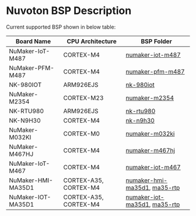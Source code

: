 # Nuvoton BSP Description

Current supported BSP shown in below table:

| **Board Name** | **CPU Architecture** | **BSP Folder** |
| ------------------------- | ------------------------- | -------------------------- |
| NuMaker-IoT-M487 | CORTEX-M4 | [numaker-iot-m487](numaker-iot-m487) |
| NuMaker-PFM-M487 | CORTEX-M4 | [numaker-pfm-m487](numaker-pfm-m487) |
| NK-980IOT | ARM926EJS | [nk-980iot](nk-980iot) |
| NuMaker-M2354 | CORTEX-M23 | [numaker-m2354](numaker-m2354) |
| NK-RTU980 | ARM926EJS | [nk-rtu980](nk-rtu980) |
| NK-N9H30 | CORTEX-M4 | [nk-n9h30](nk-n9h30) |
| NuMaker-M032KI | CORTEX-M0 | [numaker-m032ki](numaker-m032ki) |
| NuMaker-M467HJ | CORTEX-M4 | [numaker-m467hj](numaker-m467hj) |
| NuMaker-IoT-M467 | CORTEX-M4 | [numaker-iot-m467](numaker-iot-m467) |
| NuMaker-HMI-MA35D1 | CORTEX-A35, CORTEX-M4 | [numaker-hmi-ma35d1](numaker-hmi-ma35d1), [ma35-rtp](ma35-rtp) |
| NuMaker-IOT-MA35D1 | CORTEX-A35, CORTEX-M4 | [numaker-iot-ma35d1](numaker-iot-ma35d1), [ma35-rtp](ma35-rtp) |
